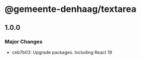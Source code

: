 # @gemeente-denhaag/textarea

## 1.0.0

### Major Changes

- ceb7b03: Upgrade packages. Including React 19
